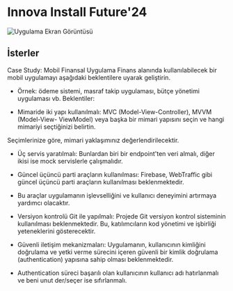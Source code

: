
# Innova Install Future'24

![Uygulama Ekran Görüntüsü](https://github.com/user-attachments/assets/32685553-4f8b-451c-b668-27079f0b10bc)

## İsterler

Case Study: Mobil Finansal Uygulama
Finans alanında kullanılabilecek bir mobil uygulamayı aşağıdaki beklentilere uyarak geliştirin.
- Örnek: ödeme sistemi, masraf takip uygulaması, bütçe yönetimi uygulaması vb.
Beklentiler:

- Mimaride iki yapı kullanılmalı: MVC (Model-View-Controller), MVVM (Model-View-
ViewModel) veya başka bir mimari yapısını seçin ve hangi mimariyi seçtiğinizi belirtin.

Seçimlerinize göre, mimari yaklaşımınız değerlendirilecektir.
- Üç servis yaratılmalı: Bunlardan biri bir endpoint'ten veri almalı, diğer ikisi ise mock
servislerle çalışmalıdır.
- Güncel üçüncü parti araçların kullanılması: Firebase, WebTraffic gibi güncel üçüncü
parti araçların kullanılması beklenmektedir.
- Bu araçlar uygulamanın işlevselliğini ve kullanıcı deneyimini artırmaya yardımcı
olacaktır.

- Versiyon kontrolü Git ile yapılmalı: Projede Git versiyon kontrol sisteminin
kullanılması beklenmektedir. Bu, katılımcıların kod yönetimi ve işbirliği yeteneklerini
gösterecektir.
- Güvenli iletişim mekanizmaları: Uygulamanın, kullanıcının kimliğini doğrulama ve yetki
verme sürecini içeren güvenli bir kimlik doğrulama (authentication) yapısına sahip olması
beklenmektedir.
- Authentication süreci başarılı olan kullanıcının kullanıcı adı hatırlanmalı ve beni unut
der/seçer ise sıfırlanmalı.
